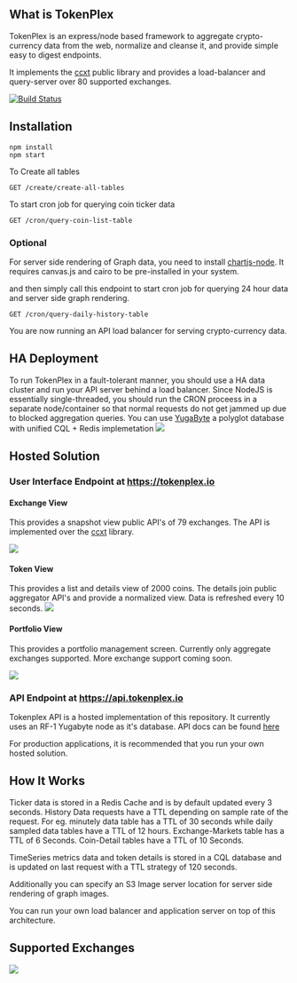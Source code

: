 
## What is TokenPlex

TokenPlex is an express/node based framework to aggregate crypto-currency data from the web, normalize and cleanse it, 
and provide simple easy to digest endpoints.

It implements the [ccxt](https://github.com/powermobileteam/ccxt) public library and provides a load-balancer and query-server over 80 supported exchanges.

[![Build Status](https://travis-ci.org/pRoy24/tokenplex.svg?branch=master)](https://travis-ci.org/pRoy24/tokenplex)


## Installation

```
npm install
npm start
```

To Create all tables 

```
GET /create/create-all-tables
``` 

To start cron job for querying coin ticker data

```
GET /cron/query-coin-list-table 
```

### Optional
For server side rendering of Graph data, you need to install [chartjs-node](https://github.com/vmpowerio/chartjs-node).
It requires canvas.js and cairo to be pre-installed in your system.

and then simply call this endpoint to start cron job for querying 24 hour data
and server side graph rendering.

```
GET /cron/query-daily-history-table
```

You are now running an API load balancer for serving crypto-currency data.

## HA Deployment
To run TokenPlex in a fault-tolerant manner, you should use a HA data cluster and run your API server behind a load balancer. Since NodeJS is essentially single-threaded, you should run the CRON proceess in a separate node/container so that normal requests do not get jammed up due to blocked aggregation queries.
You can use [YugaByte](https://yugabyte.com) a polyglot database with unified CQL + Redis implemetation 
<img src="https://s3-us-west-2.amazonaws.com/images.tokenplex.io/tp_architecture.png"/>


## Hosted Solution

### User Interface Endpoint at https://tokenplex.io

#### Exchange View
This provides a snapshot view public API's of 79 exchanges. The API is implemented over the [ccxt](https://github.com/ccxt/ccxt) library.

<img src="https://s3-us-west-2.amazonaws.com/images.tokenplex.io/top_screens_1.png"/>

#### Token View

This provides a list and details view of 2000 coins. The details join public aggregator API's and provide a normalized view.
Data is refreshed every 10 seconds.
<img src="https://s3-us-west-2.amazonaws.com/images.tokenplex.io/top_screens_2.png"/>

#### Portfolio View

This provides a portfolio management screen. Currently only aggregate exchanges supported. More exchange support coming soon.

<img src="https://s3-us-west-2.amazonaws.com/images.tokenplex.io/top_screens_3.png"/>

### API Endpoint at https://api.tokenplex.io

Tokenplex API is a hosted implementation of this repository. It currently uses an RF-1 Yugabyte node as it's database.
API docs can be found [here](https://api.tokenplex.io/docs)

For production applications, it is recommended that you run your own hosted solution.


## How It Works

Ticker data is stored in a Redis Cache and is by default updated every 3 seconds.
History Data requests have a TTL depending on sample rate of the request.
For eg. minutely data table has a TTL of 30 seconds while daily sampled data tables have a TTL of 12 hours.
Exchange-Markets table has a TTL of 6 Seconds.
Coin-Detail tables have a TTL of 10 Seconds. 

TimeSeries metrics data and token details is stored in a CQL database and is updated
on last request with a TTL strategy of 120 seconds.

Additionally you can specify an S3 Image server location for server side rendering of graph images.

You can run your own load balancer and application server on top of this architecture.

## Supported Exchanges
<img src="https://s3-us-west-2.amazonaws.com/images.tokenplex.io/brand_ex.png"/>

